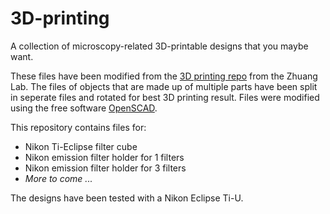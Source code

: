 # 3D-printing
A collection of microscopy-related 3D-printable designs that you maybe want.

These files have been modified from the [3D printing repo](https://github.com/ZhuangLab/3D-printing) from the Zhuang Lab. The files of objects that are made up of multiple parts have been split in seperate files and rotated for best 3D printing result. Files were modified using the free software [OpenSCAD](https://www.openscad.org/).

This repository contains files for:
* Nikon Ti-Eclipse filter cube
* Nikon emission filter holder for 1 filters
* Nikon emission filter holder for 3 filters
* _More to come ..._

The designs have been tested with a Nikon Eclipse Ti-U.
